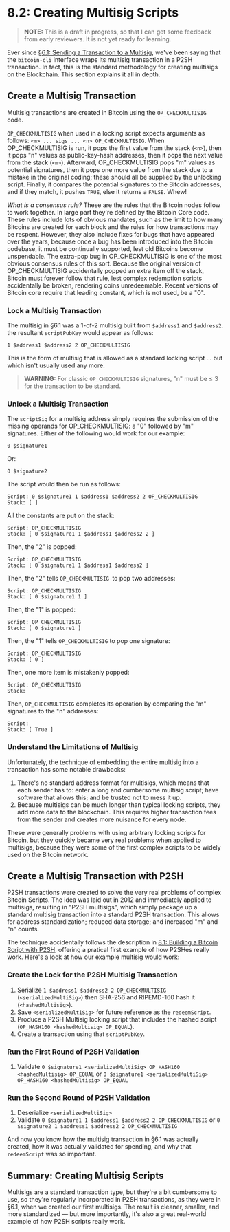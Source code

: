 # 8.2: Creating Multisig Scripts

> **NOTE:** This is a draft in progress, so that I can get some feedback from early reviewers. It is not yet ready for learning.

Ever since [§6.1: Sending a Transaction to a Multisig](6_1_Sending_a_Transaction_to_a_Multisig.md), we've been saying that the `bitcoin-cli` interface wraps its multisig transaction in a P2SH transaction. In fact, this is the standard methodology for creating multisigs on the Blockchain. This section explains it all in depth.

## Create a Multisig Transaction

Multisig transactions are created in Bitcoin using the `OP_CHECKMULTISIG` code. 

`OP_CHECKMULTISIG` when used in a locking script expects arguments as follows: `<m> ... sigs ... <n> OP_CHECKMULTISIG`. When OP_CHECKMULTISIG is run, it pops the first value from the stack (`<n>`), then it pops "n" values as public-key-hash addresses, then it pops the next value from the stack (`<m>`). Afterward, OP_CHECKMULTISIG pops "m" values as potential signatures, then it pops one more value from the stack due to a mistake in the original coding; these should all be supplied by the unlocking script. Finally, it compares the potential signatures to the Bitcoin addresses, and if they match, it pushes `TRUE`, else it returns a `FALSE`. Whew!

_What is a consensus rule?_ These are the rules that the Bitcoin nodes follow to work together. In large part they're defined by the Bitcoin Core code. These rules include lots of obvious mandates, such as the limit to how many Bitcoins are created for each block and the rules for how transactions may be respent. However, they also include fixes for bugs that have appeared over the years, because once a bug has been introduced into the Bitcoin codebase, it must be continually supported, lest old Bitcoins become unspendable. The extra-pop bug in OP_CHECKMULTISIG is one of the most obvious consensus rules of this sort. Because the original version of OP_CHECKMULTISIG accidentally popped an extra item off the stack, Bitcoin must forever follow that rule, lest complex redemption scripts accidentally be broken, rendering coins unredeemable. Recent versions of Bitcoin core require that leading constant, which is not used, be a "0".

### Lock a Multisig Transaction

The multisig in §6.1 was a 1-of-2 multisig built from `$address1` and `$address2`. the resultant `scriptPubKey` would appear as follows:
```
1 $address1 $address2 2 OP_CHECKMULTISIG
```
This is the form of multisig that is allowed as a standard locking script ... but which isn't usually used any more.

> **WARNING:** For classic `OP_CHECKMULTISIG` signatures, "n" must be ≤ 3 for the transaction to be standard.

### Unlock a Multisig Transaction

The `scriptSig` for a multisig address simply requires the submission of the missing operands for OP_CHECKMULTISIG: a "0" followed by "m" signatures. Either of the following would work for our example:
```
0 $signature1
```
Or:
```
0 $signature2
```
The script would then be run as follows:
```
Script: 0 $signature1 1 $address1 $address2 2 OP_CHECKMULTISIG
Stack: [ ]
```
All the constants are put on the stack:
```
Script: OP_CHECKMULTISIG
Stack: [ 0 $signature1 1 $address1 $address2 2 ]
```
Then, the "2" is popped:
```
Script: OP_CHECKMULTISIG
Stack: [ 0 $signature1 1 $address1 $address2 ]
```
Then, the "2" tells `OP_CHECKMULTISIG `to pop two addresses:
```
Script: OP_CHECKMULTISIG
Stack: [ 0 $signature1 1 ]
```
Then, the "1" is popped:
```
Script: OP_CHECKMULTISIG
Stack: [ 0 $signature1 ]
```
Then, the "1" tells `OP_CHECKMULTISIG` to pop one signature:
```
Script: OP_CHECKMULTISIG
Stack: [ 0 ]
```
Then, one more item is mistakenly popped:
```
Script: OP_CHECKMULTISIG
Stack:
```
Then, `OP_CHECKMULTISIG` completes its operation by comparing the "m" signatures to the "n" addresses:
```
Script:
Stack: [ True ]
```
### Understand the Limitations of Multisig

Unfortunately, the technique of embedding the entire multisig into a transaction has some notable drawbacks:

1. There's no standard address format for multisigs, which means that each sender has to: enter a long and cumbersome multisig script; have software that allows this; and be trusted not to mess it up.
2. Because multisigs can be much longer than typical locking scripts, they add more data to the blockchain. This requires higher transaction fees from the sender and creates more nuisance for every node.

These were generally problems with using arbitrary locking scripts for Bitcoin, but they quickly became very real problems when applied to multisigs, because they were some of the first complex scripts to be widely used on the Bitcoin network.

## Create a Multisig Transaction with P2SH

P2SH transactions were created to solve the very real problems of complex Bitcoin Scripts. The idea was laid out in 2012 and immediately applied to multisigs, resulting in "P2SH multisigs", which simply package up a standard multisig transaction into a standard P2SH transaction. This allows for address standardization; reduced data storage; and increased "m" and "n" counts.

The technique accidentally follows the description in [8.1: Building a Bitcoin Script with P2SH](8_1_Building_a_Bitcoin_Script_with_P2SH.md), offering a pratical first example of how P2SHes really work. Here's a look at how our example multisig would work:

### Create the Lock for the P2SH Multisig Transaction

1. Serialize `1 $address1 $address2 2 OP_CHECKMULTISIG` (`<serializedMultiSig>`) then SHA-256 and RIPEMD-160 hash it (`<hashedMultisig>`).
2. Save `<serializedMultiSig>` for future reference as the `redeemScript`.
3. Produce a P2SH Multisig locking script that includes the hashed script (`OP_HASH160 <hashedMultisig> OP_EQUAL`).
4. Create a transaction using that `scriptPubKey`.

### Run the First Round of P2SH Validation

1. Validate `0 $signature1 <serializedMultiSig> OP_HASH160 <hashedMultisig> OP_EQUAL` or `0 $signature1 <serializedMultiSig> OP_HASH160 <hashedMultisig> OP_EQUAL`

### Run the Second Round of P2SH Validation

1. Deserialize `<serializedMultiSig>`
2. Validate `0 $signature1 1 $address1 $address2 2 OP_CHECKMULTISIG` or `0 $signature2 1 $address1 $address2 2 OP_CHECKMULTISIG`

And now you know how the multisig transaction in §6.1 was actually created, how it was actually validated for spending, and why that `redeemScript` was so important.

## Summary: Creating Multisig Scripts

Multisigs are a standard transaction type, but they're a bit cumbersome to use, so they're regularly incorporated in P2SH transactions, as they were in §6.1, when we created our first multisigs. The result is cleaner, smaller, and more standardized — but more importantly, it's also a great real-world example of how P2SH scripts really work.
